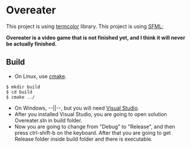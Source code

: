 # Overeater

This project is using [termcolor](https://github.com/ikalnytskyi/termcolor) library.
This project is using [SFML](https://www.sfml-dev.org/);

**Overeater is a video game that is not finished yet, and I think it will never be actually finished.**

## Build

* On Linux, use [cmake](https://cmake.org/).

```console
$ mkdir build
$ cd build
$ cmake ../
```

* On Windows, --||--, but you will need [Visual Studio](https://visualstudio.microsoft.com/).
* After you installed Visual Studio, you are going to open solution Overeater.sln in build folder.
* Now you are going to change from "Debug" to "Release", and then press ctrl-shift-b on the keyboard. After that you are going to get Release folder inside build folder and there is executable.